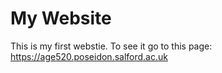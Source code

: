 # My Website
This is my first webstie.
To see it go to this page: https://age520.poseidon.salford.ac.uk
